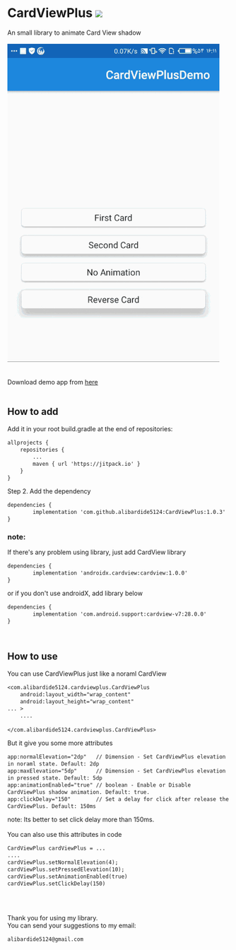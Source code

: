# CardViewPlus [![](https://jitpack.io/v/AliBardide5124/CardViewPlus.svg)](https://jitpack.io/#AliBardide5124/CardViewPlus)
An small library to animate Card View shadow
<br/>
<br/>
    ![Demo](https://github.com/alibardide5124/CardViewPlus/blob/master/readme.files/ezgif.com-optimize.gif)
<br/>
<br/>
<br/>
Download demo app from [here](https://github.com/alibardide5124/CardViewPlus/blob/master/readme.files/app-debug.apk)
<br/>
<br/>

## How to add
Add it in your root build.gradle at the end of repositories:

	allprojects {
		repositories {
			...
			maven { url 'https://jitpack.io' }
		}
	}
Step 2. Add the dependency

	dependencies {
	        implementation 'com.github.alibardide5124:CardViewPlus:1.0.3'
	}
	
### note:
  If there's any problem using library, just add CardView library

	dependencies {
    		implementation 'androidx.cardview:cardview:1.0.0'
	}

  or if you don't use androidX, add library below
	
	dependencies {
    		implementation 'com.android.support:cardview-v7:28.0.0'
	}
	
<br/>

## How to use
You can use CardViewPlus just like a noraml CardView
	
	<com.alibardide5124.cardviewplus.CardViewPlus
        android:layout_width="wrap_content"
        android:layout_height="wrap_content"
	... >
		....
	
	</com.alibardide5124.cardviewplus.CardViewPlus>
	
But it give you some more attributes 

	app:normalElevation="2dp"   // Dimension - Set CardViewPlus elevation in noraml state. Default: 2dp
	app:maxElevation="5dp"      // Dimension - Set CardViewPlus elevation in pressed state. Default: 5dp
	app:animationEnabled="true" // boolean - Enable or Disable CardViewPlus shadow animation. Default: true.
	app:clickDelay="150"        // Set a delay for click after release the CardViewPlus. Default: 150ms

note: Its better to set click delay more than 150ms.
<br/>
<br/>
You can also use this attributes in code

	CardViewPlus cardViewPlus = ...
	....
	cardViewPlus.setNormalElevation(4);
	cardViewPlus.setPressedElevation(10);
	cardViewPlus.setAnimationEnabled(true)
	cardViewPlus.setClickDelay(150)
<br/>
<br/>

  Thank you for using my library.
  <br/>
  You can send your suggestions to my email: 
   
	alibardide5124@gmail.com 
  
